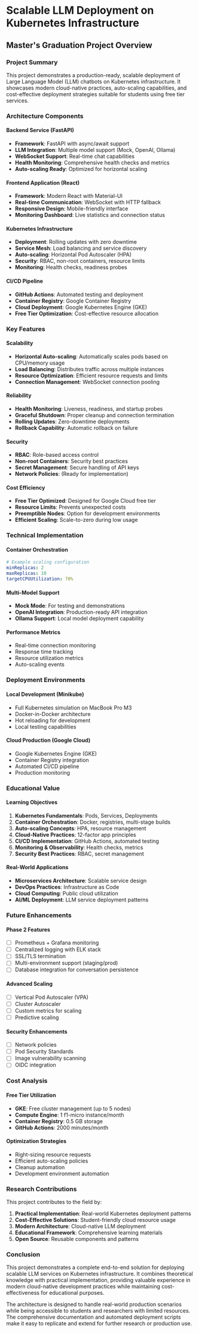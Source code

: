 # Scalable LLM Deployment on Kubernetes Infrastructure
## Master's Graduation Project Overview

### Project Summary

This project demonstrates a production-ready, scalable deployment of Large Language Model (LLM) chatbots on Kubernetes infrastructure. It showcases modern cloud-native practices, auto-scaling capabilities, and cost-effective deployment strategies suitable for students using free tier services.

### Architecture Components

#### Backend Service (FastAPI)
- **Framework**: FastAPI with async/await support
- **LLM Integration**: Multiple model support (Mock, OpenAI, Ollama)
- **WebSocket Support**: Real-time chat capabilities
- **Health Monitoring**: Comprehensive health checks and metrics
- **Auto-scaling Ready**: Optimized for horizontal scaling

#### Frontend Application (React)
- **Framework**: Modern React with Material-UI
- **Real-time Communication**: WebSocket with HTTP fallback
- **Responsive Design**: Mobile-friendly interface
- **Monitoring Dashboard**: Live statistics and connection status

#### Kubernetes Infrastructure
- **Deployment**: Rolling updates with zero downtime
- **Service Mesh**: Load balancing and service discovery
- **Auto-scaling**: Horizontal Pod Autoscaler (HPA)
- **Security**: RBAC, non-root containers, resource limits
- **Monitoring**: Health checks, readiness probes

#### CI/CD Pipeline
- **GitHub Actions**: Automated testing and deployment
- **Container Registry**: Google Container Registry
- **Cloud Deployment**: Google Kubernetes Engine (GKE)
- **Free Tier Optimization**: Cost-effective resource allocation

### Key Features

#### Scalability
- **Horizontal Auto-scaling**: Automatically scales pods based on CPU/memory usage
- **Load Balancing**: Distributes traffic across multiple instances
- **Resource Optimization**: Efficient resource requests and limits
- **Connection Management**: WebSocket connection pooling

#### Reliability
- **Health Monitoring**: Liveness, readiness, and startup probes
- **Graceful Shutdown**: Proper cleanup and connection termination
- **Rolling Updates**: Zero-downtime deployments
- **Rollback Capability**: Automatic rollback on failure

#### Security
- **RBAC**: Role-based access control
- **Non-root Containers**: Security best practices
- **Secret Management**: Secure handling of API keys
- **Network Policies**: (Ready for implementation)

#### Cost Efficiency
- **Free Tier Optimized**: Designed for Google Cloud free tier
- **Resource Limits**: Prevents unexpected costs
- **Preemptible Nodes**: Option for development environments
- **Efficient Scaling**: Scale-to-zero during low usage

### Technical Implementation

#### Container Orchestration
```yaml
# Example scaling configuration
minReplicas: 2
maxReplicas: 10
targetCPUUtilization: 70%
```

#### Multi-Model Support
- **Mock Mode**: For testing and demonstrations
- **OpenAI Integration**: Production-ready API integration
- **Ollama Support**: Local model deployment capability

#### Performance Metrics
- Real-time connection monitoring
- Response time tracking
- Resource utilization metrics
- Auto-scaling events

### Deployment Environments

#### Local Development (Minikube)
- Full Kubernetes simulation on MacBook Pro M3
- Docker-in-Docker architecture
- Hot reloading for development
- Local testing capabilities

#### Cloud Production (Google Cloud)
- Google Kubernetes Engine (GKE)
- Container Registry integration
- Automated CI/CD pipeline
- Production monitoring

### Educational Value

#### Learning Objectives
1. **Kubernetes Fundamentals**: Pods, Services, Deployments
2. **Container Orchestration**: Docker, registries, multi-stage builds
3. **Auto-scaling Concepts**: HPA, resource management
4. **Cloud-Native Practices**: 12-factor app principles
5. **CI/CD Implementation**: GitHub Actions, automated testing
6. **Monitoring & Observability**: Health checks, metrics
7. **Security Best Practices**: RBAC, secret management

#### Real-World Applications
- **Microservices Architecture**: Scalable service design
- **DevOps Practices**: Infrastructure as Code
- **Cloud Computing**: Public cloud utilization
- **AI/ML Deployment**: LLM service deployment patterns

### Future Enhancements

#### Phase 2 Features
- [ ] Prometheus + Grafana monitoring
- [ ] Centralized logging with ELK stack
- [ ] SSL/TLS termination
- [ ] Multi-environment support (staging/prod)
- [ ] Database integration for conversation persistence

#### Advanced Scaling
- [ ] Vertical Pod Autoscaler (VPA)
- [ ] Cluster Autoscaler
- [ ] Custom metrics for scaling
- [ ] Predictive scaling

#### Security Enhancements
- [ ] Network policies
- [ ] Pod Security Standards
- [ ] Image vulnerability scanning
- [ ] OIDC integration

### Cost Analysis

#### Free Tier Utilization
- **GKE**: Free cluster management (up to 5 nodes)
- **Compute Engine**: 1 f1-micro instance/month
- **Container Registry**: 0.5 GB storage
- **GitHub Actions**: 2000 minutes/month

#### Optimization Strategies
- Right-sizing resource requests
- Efficient auto-scaling policies
- Cleanup automation
- Development environment automation

### Research Contributions

This project contributes to the field by:

1. **Practical Implementation**: Real-world Kubernetes deployment patterns
2. **Cost-Effective Solutions**: Student-friendly cloud resource usage
3. **Modern Architecture**: Cloud-native LLM deployment
4. **Educational Framework**: Comprehensive learning materials
5. **Open Source**: Reusable components and patterns

### Conclusion

This project demonstrates a complete end-to-end solution for deploying scalable LLM services on Kubernetes infrastructure. It combines theoretical knowledge with practical implementation, providing valuable experience in modern cloud-native development practices while maintaining cost-effectiveness for educational purposes.

The architecture is designed to handle real-world production scenarios while being accessible to students and researchers with limited resources. The comprehensive documentation and automated deployment scripts make it easy to replicate and extend for further research or production use. 